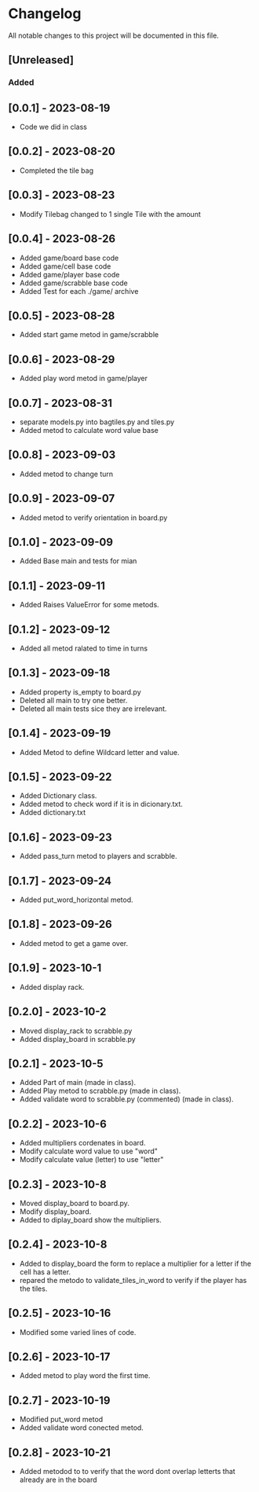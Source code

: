 # Changelog

All notable changes to this project will be documented in this file.

## [Unreleased]

### Added

## [0.0.1] - 2023-08-19

- Code we did in class

## [0.0.2] - 2023-08-20

- Completed the tile bag

## [0.0.3] - 2023-08-23

- Modify Tilebag changed to 1 single Tile with the amount

## [0.0.4] - 2023-08-26

- Added game/board base code
- Added game/cell base code
- Added game/player base code
- Added game/scrabble base code
- Added Test for each ./game/ archive

## [0.0.5] - 2023-08-28

- Added start game metod in game/scrabble

## [0.0.6] - 2023-08-29

- Added play word metod in game/player

## [0.0.7] - 2023-08-31

- separate models.py into bagtiles.py and tiles.py
- Added metod to calculate word value base

## [0.0.8] - 2023-09-03

- Added metod to change turn

## [0.0.9] - 2023-09-07

- Added metod to verify orientation in board.py

## [0.1.0] - 2023-09-09

- Added Base main and tests for mian

## [0.1.1] - 2023-09-11

- Added Raises ValueError for some metods.

## [0.1.2] - 2023-09-12

- Added all metod ralated to time in turns

## [0.1.3] - 2023-09-18

- Added property is_empty to board.py
- Deleted all main to try one better.
- Deleted all main tests sice they are irrelevant.

## [0.1.4] - 2023-09-19

- Added Metod to define Wildcard letter and value.

## [0.1.5] - 2023-09-22

- Added Dictionary class.
- Added metod to check word if it is in dicionary.txt.
- Added dictionary.txt

## [0.1.6] - 2023-09-23

- Added pass_turn metod to players and scrabble.

## [0.1.7] - 2023-09-24

- Added put_word_horizontal metod.

## [0.1.8] - 2023-09-26

- Added metod to get a game over.

## [0.1.9] - 2023-10-1

- Added display rack.

## [0.2.0] - 2023-10-2

- Moved display_rack to scrabble.py
- Added display_board in scrabble.py

## [0.2.1] - 2023-10-5

- Added Part of main (made in class).
- Added Play metod to scrabble.py (made in class).
- Added validate word to scrabble.py (commented) (made in class).

## [0.2.2] - 2023-10-6

- Added multipliers cordenates in board.
- Modify calculate word value to use "word"
- Modify calculate value (letter) to use "letter"

## [0.2.3] - 2023-10-8

- Moved display_board to board.py.
- Modify display_board.
- Added to diplay_board show the multipliers.

## [0.2.4] - 2023-10-8

- Added to display_board the form to replace a multiplier for a letter if the cell has a letter.
- repared the metodo to validate_tiles_in_word to verify if the player has the tiles.

## [0.2.5] - 2023-10-16

- Modified some varied lines of code.

## [0.2.6] - 2023-10-17

- Added metod to play word the first time.

## [0.2.7] - 2023-10-19

- Modified put_word metod
- Added validate word conected metod.

## [0.2.8] - 2023-10-21 
- Added metodod to to verify that the word dont overlap letterts that already are in the board
